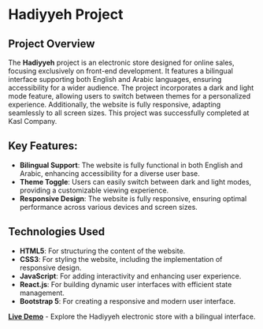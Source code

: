 # Hadiyyeh Project

## Project Overview
The **Hadiyyeh** project is an electronic store designed for online sales, focusing exclusively on front-end development. It features a bilingual interface supporting both English and Arabic languages, ensuring accessibility for a wider audience. The project incorporates a dark and light mode feature, allowing users to switch between themes for a personalized experience. Additionally, the website is fully responsive, adapting seamlessly to all screen sizes. This project was successfully completed at Kasl Company.

## Key Features:
- **Bilingual Support**: The website is fully functional in both English and Arabic, enhancing accessibility for a diverse user base.
- **Theme Toggle**: Users can easily switch between dark and light modes, providing a customizable viewing experience.
- **Responsive Design**: The website is fully responsive, ensuring optimal performance across various devices and screen sizes.

## Technologies Used
- **HTML5**: For structuring the content of the website.
- **CSS3**: For styling the website, including the implementation of responsive design.
- **JavaScript**: For adding interactivity and enhancing user experience.
- **React.js**: For building dynamic user interfaces with efficient state management.
- **Bootstrap 5**: For creating a responsive and modern user interface.

[**Live Demo**](https://kassel.icu/en) - Explore the Hadiyyeh electronic store with a bilingual interface.
